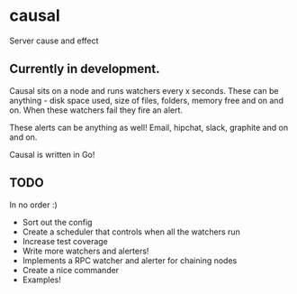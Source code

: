 # causal
Server cause and effect

## Currently in development.

Causal sits on a node and runs watchers every x seconds. These can be anything - disk space used, size of files, folders, memory free
and on and on. When these watchers fail they fire an alert. 

These alerts can be anything as well! Email, hipchat, slack, graphite and on and on.

Causal is written in Go!

## TODO  
In no order :)

* Sort out the config 
* Create a scheduler that controls when all the watchers run
* Increase test coverage
* Write more watchers and alerters!
* Implements a RPC watcher and alerter for chaining nodes
* Create a nice commander
* Examples!